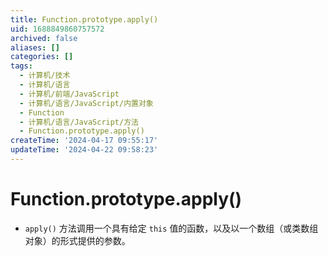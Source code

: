 ```yaml
---
title: Function.prototype.apply()
uid: 1688849860757572
archived: false
aliases: []
categories: []
tags:
  - 计算机/技术
  - 计算机/语言
  - 计算机/前端/JavaScript
  - 计算机/语言/JavaScript/内置对象
  - Function
  - 计算机/语言/JavaScript/方法
  - Function.prototype.apply()
createTime: '2024-04-17 09:55:17'
updateTime: '2024-04-22 09:58:23'
---
```


# Function.prototype.apply()

- `apply()` 方法调用一个具有给定 `this` 值的函数，以及以一个数组（或类数组对象）的形式提供的参数。
